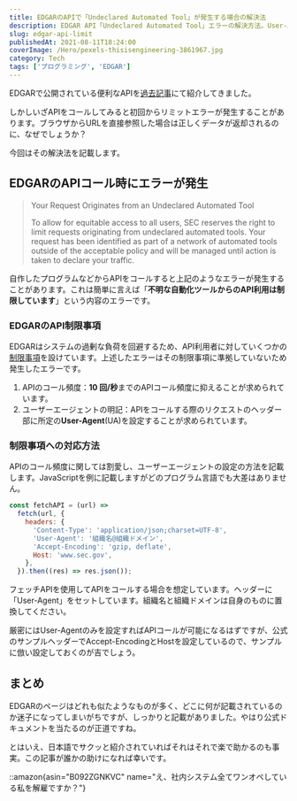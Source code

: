 ```yaml
---
title: EDGARのAPIで「Undeclared Automated Tool」が発生する場合の解決法
description: EDGAR API「Undeclared Automated Tool」エラーの解決方法。User-Agentヘッダーの設定不備が原因でAPIコール制限される問題と、正しいリクエストヘッダーの設定手順を解説。
slug: edgar-api-limit
publishedAt: 2021-08-11T18:24:00
coverImage: /Hero/pexels-thisisengineering-3861967.jpg
category: Tech
tags: ['プログラミング', 'EDGAR']
---
```


EDGARで公開されている便利なAPIを[過去記事](/tag/edgar/1)にて紹介してきました。

しかしいざAPIをコールしてみると初回からリミットエラーが発生することがあります。ブラウザからURLを直接参照した場合は正しくデータが返却されるのに、なぜでしょうか？

今回はその解決法を記載します。

## EDGARのAPIコール時にエラーが発生

> Your Request Originates from an Undeclared Automated Tool
>
> To allow for equitable access to all users, SEC reserves the right to limit requests originating from undeclared automated tools. Your request has been identified as part of a network of automated tools outside of the acceptable policy and will be managed until action is taken to declare your traffic.

自作したプログラムなどからAPIをコールすると上記のようなエラーが発生することがあります。これは簡単に言えば「**不明な自動化ツールからのAPI利用は制限しています**」という内容のエラーです。

### EDGARのAPI制限事項

EDGARはシステムの過剰な負荷を回避するため、API利用者に対していくつかの[制限事項](https://www.sec.gov/os/accessing-edgar-data)を設けています。上述したエラーはその制限事項に準拠していないため発生したエラーです。

1. APIのコール頻度：**10 回/秒**までのAPIコール頻度に抑えることが求められています。
1. ユーザーエージェントの明記：APIをコールする際のリクエストのヘッダー部に所定の**User-Agent**(UA)を設定することが求められています。

### 制限事項への対応方法

APIのコール頻度に関しては割愛し、ユーザーエージェントの設定の方法を記載します。JavaScriptを例に記載しますがどのプログラム言語でも大差はありません。

```js
const fetchAPI = (url) =>
  fetch(url, {
    headers: {
      'Content-Type': 'application/json;charset=UTF-8',
      'User-Agent': '組織名@組織ドメイン',
      'Accept-Encoding': 'gzip, deflate',
      Host: 'www.sec.gov',
    },
  }).then((res) => res.json());
```

フェッチAPIを使用してAPIをコールする場合を想定しています。ヘッダーに「User-Agent」をセットしています。組織名と組織ドメインは自身のものに置換してください。

厳密にはUser-Agentのみを設定すればAPIコールが可能になるはずですが、公式のサンプルヘッダーでAccept-EncodingとHostを設定しているので、サンプルに倣い設定しておくのが吉でしょう。

## まとめ

EDGARのページはどれも似たようなものが多く、どこに何が記載されているのか迷子になってしまいがちですが、しっかりと記載がありました。やはり公式ドキュメントを当たるのが正道ですね。

とはいえ、日本語でサクッと紹介されていればそれはそれで楽で助かるのも事実。この記事が誰かの助けになれば幸いです。

::amazon{asin="B092ZGNKVC" name="え、社内システム全てワンオペしている私を解雇ですか？"}
